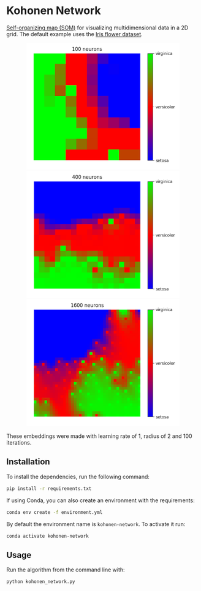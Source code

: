 # Kohonen Network
[Self-organizing map (SOM)](https://en.wikipedia.org/wiki/Self-organizing_map) for visualizing multidimensional data in a 2D grid. The default example uses the [Iris flower dataset](https://en.wikipedia.org/wiki/Iris_flower_data_set).

<p align="center">
  <img width="400" height="332" src="images/kohonen_10.png">
  <img width="400" height="332" src="images/kohonen_20.png">
  <img width="400" height="332" src="images/kohonen_40.png">
</p>


These embeddings were made with learning rate of 1, radius of 2 and 100 iterations.



## Installation

To install the dependencies, run the following command:

```bash
pip install -r requirements.txt
```

If using Conda, you can also create an environment with the requirements:

```bash
conda env create -f environment.yml
```

By default the environment name is `kohonen-network`. To activate it run:

```bash
conda activate kohonen-network
```


## Usage

Run the algorithm from the command line with:

```python
python kohonen_network.py
```

